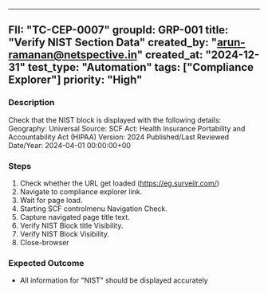 ---
  FII: "TC-CEP-0007"
  groupId: GRP-001
  title: "Verify NIST Section Data"
  created_by: "arun-ramanan@netspective.in"
  created_at:  "2024-12-31"
  test_type: "Automation"
  tags: ["Compliance Explorer"] 
  priority: "High"
  ---

  ### Description
  Check that the NIST block is displayed with the following details:
  Geography: Universal
  Source: SCF
  Act: Health Insurance Portability and Accountability Act (HIPAA)
  Version: 2024
  Published/Last Reviewed Date/Year: 2024-04-01 00:00:00+00

  ### Steps
  1. Check whether the URL get loaded (https://eg.surveilr.com/)
  2. Navigate to compliance explorer link.
  3. Wait for page load.
  4. Starting SCF controlmenu Navigation Check.
  5. Capture navigated page title text.
  6. Verify NIST Block title Visibility.
  7. Verify NIST Block Visibility.
  8. Close-browser

  ### Expected Outcome
  -   All information for "NIST" should be displayed accurately
